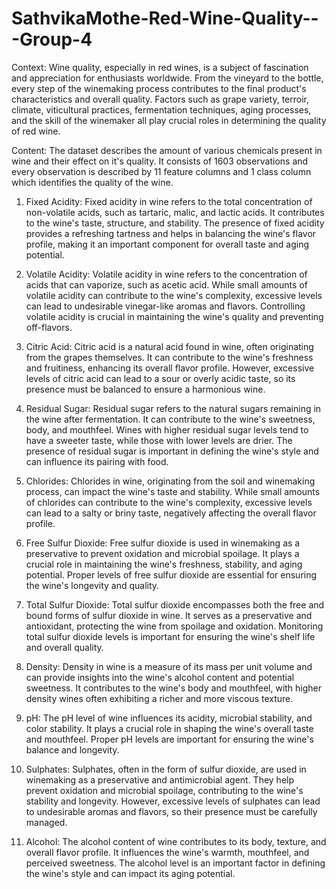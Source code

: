 # SathvikaMothe-Red-Wine-Quality---Group-4


Context:
Wine quality, especially in red wines, is a subject of fascination and appreciation for enthusiasts worldwide. From the vineyard to the bottle, every step of the winemaking process contributes to the final product's characteristics and overall quality. Factors such as grape variety, terroir, climate, viticultural practices, fermentation techniques, aging processes, and the skill of the winemaker all play crucial roles in determining the quality of red wine.

Content:
The dataset describes the amount of various chemicals present in wine and their effect on it's quality.  It consists of 1603 observations and  every observation is described by 11 feature columns and 1 class column which identifies the quality of the wine.

1) Fixed Acidity: Fixed acidity in wine refers to the total concentration of non-volatile acids, such as tartaric, malic, and lactic acids. It contributes to the wine's taste, structure, and stability. The presence of fixed acidity provides a refreshing tartness and helps in balancing the wine's flavor profile, making it an important component for overall taste and aging potential.

2) Volatile Acidity: Volatile acidity in wine refers to the concentration of acids that can vaporize, such as acetic acid. While small amounts of volatile acidity can contribute to the wine's complexity, excessive levels can lead to undesirable vinegar-like aromas and flavors. Controlling volatile acidity is crucial in maintaining the wine's quality and preventing off-flavors.

3) Citric Acid: Citric acid is a natural acid found in wine, often originating from the grapes themselves. It can contribute to the wine's freshness and fruitiness, enhancing its overall flavor profile. However, excessive levels of citric acid can lead to a sour or overly acidic taste, so its presence must be balanced to ensure a harmonious wine.

4) Residual Sugar: Residual sugar refers to the natural sugars remaining in the wine after fermentation. It can contribute to the wine's sweetness, body, and mouthfeel. Wines with higher residual sugar levels tend to have a sweeter taste, while those with lower levels are drier. The presence of residual sugar is important in defining the wine's style and can influence its pairing with food.

5) Chlorides: Chlorides in wine, originating from the soil and winemaking process, can impact the wine's taste and stability. While small amounts of chlorides can contribute to the wine's complexity, excessive levels can lead to a salty or briny taste, negatively affecting the overall flavor profile.

6) Free Sulfur Dioxide: Free sulfur dioxide is used in winemaking as a preservative to prevent oxidation and microbial spoilage. It plays a crucial role in maintaining the wine's freshness, stability, and aging potential. Proper levels of free sulfur dioxide are essential for ensuring the wine's longevity and quality.

7) Total Sulfur Dioxide: Total sulfur dioxide encompasses both the free and bound forms of sulfur dioxide in wine. It serves as a preservative and antioxidant, protecting the wine from spoilage and oxidation. Monitoring total sulfur dioxide levels is important for ensuring the wine's shelf life and overall quality.

8) Density: Density in wine is a measure of its mass per unit volume and can provide insights into the wine's alcohol content and potential sweetness. It contributes to the wine's body and mouthfeel, with higher density wines often exhibiting a richer and more viscous texture.

9) pH: The pH level of wine influences its acidity, microbial stability, and color stability. It plays a crucial role in shaping the wine's overall taste and mouthfeel. Proper pH levels are important for ensuring the wine's balance and longevity.

10) Sulphates: Sulphates, often in the form of sulfur dioxide, are used in winemaking as a preservative and antimicrobial agent. They help prevent oxidation and microbial spoilage, contributing to the wine's stability and longevity. However, excessive levels of sulphates can lead to undesirable aromas and flavors, so their presence must be carefully managed.

11) Alcohol: The alcohol content of wine contributes to its body, texture, and overall flavor profile. It influences the wine's warmth, mouthfeel, and perceived sweetness. The alcohol level is an important factor in defining the wine's style and can impact its aging potential.
